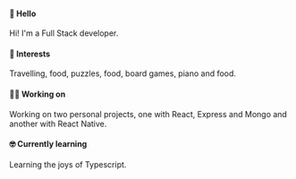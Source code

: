 #### 👀 Hello
Hi! I'm a Full Stack developer.

#### 🧐 Interests
Travelling, food, puzzles, food, board games, piano and food.

#### 💪🏻 Working on
Working on two personal projects, one with React, Express and Mongo and another with React Native.

#### 🤓 Currently learning
Learning the joys of Typescript.

